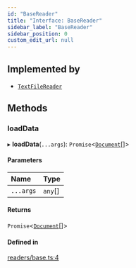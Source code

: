 ```yaml
---
id: "BaseReader"
title: "Interface: BaseReader"
sidebar_label: "BaseReader"
sidebar_position: 0
custom_edit_url: null
---
```


## Implemented by

- [`TextFileReader`](../classes/TextFileReader.md)

## Methods

### loadData

▸ **loadData**(`...args`): `Promise`<[`Document`](../classes/Document.md)[]\>

#### Parameters

| Name | Type |
| :------ | :------ |
| `...args` | `any`[] |

#### Returns

`Promise`<[`Document`](../classes/Document.md)[]\>

#### Defined in

[readers/base.ts:4](https://github.com/run-llama/llamascript/blob/df4b1ad/packages/core/src/readers/base.ts#L4)
